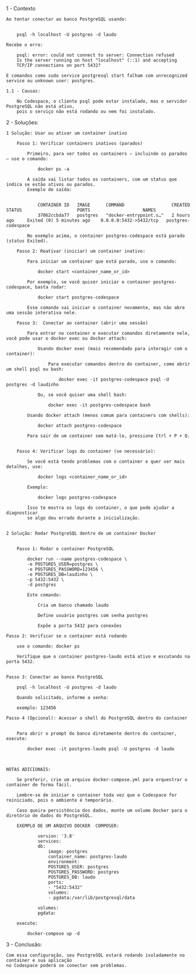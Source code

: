 1 - Contexto

    Ao tentar conectar ao banco PostgreSQL usando:


        psql -h localhost -U postgres -d laudo

    Recebe o erro:

        psql: error: could not connect to server: Connection refused
        Is the server running on host "localhost" (::1) and accepting
        TCP/IP connections on port 5432?

    E comandos como sudo service postgresql start falham com unrecognized service ou unknown user: postgres.

    1.1 - Causas:

        No Codespace, o cliente psql pode estar instalado, mas o servidor PostgreSQL não está ativo,
        pois o serviço não está rodando ou nem foi instalado.

2 - Soluções: 


    1 Solução: Usar ou ativar um container inativo

        Passo 1: Verificar containers inativos (parados)

            Primeiro, para ver todos os containers — incluindo os parados — use o comando:

                docker ps -a

            A saída vai listar todos os containers, com um status que indica se estão ativos ou parados.
            Exemplo de saída:


                CONTAINER ID   IMAGE      COMMAND                  CREATED         STATUS                     PORTS                    NAMES
                37062ccbda77   postgres   "docker-entrypoint.s…"   2 hours ago     Exited (0) 5 minutes ago    0.0.0.0:5432->5432/tcp   postgres-codespace

            No exemplo acima, o container postgres-codespace está parado (status Exited).
                
        Passo 2: Reativar (iniciar) um container inativo:

            Para iniciar um container que está parado, use o comando:

                docker start <container_name_or_id>

            Por exemplo, se você quiser iniciar o container postgres-codespace, basta rodar:

                docker start postgres-codespace

            Esse comando vai iniciar o container novamente, mas não abre uma sessão interativa nele.
        
        Passo 3:  Conectar ao container (abrir uma sessão)

            Para entrar no container e executar comandos diretamente nele, você pode usar o docker exec ou docker attach:

                Usando docker exec (mais recomendado para interagir com o container):

                    Para executar comandos dentro do container, como abrir um shell psql ou bash:

                        docker exec -it postgres-codespace psql -U postgres -d laudinho
                
                Ou, se você quiser uma shell bash:

                    docker exec -it postgres-codespace bash

            Usando docker attach (menos comum para containers com shells):

                docker attach postgres-codespace
            
            Para sair de um container sem matá-lo, pressione Ctrl + P + Q.
        
        
        Passo 4: Verificar logs do container (se necessário):

            Se você está tendo problemas com o container e quer ver mais detalhes, use:

                docker logs <container_name_or_id>

            Exemplo:

                docker logs postgres-codespace

            Isso te mostra os logs do container, o que pode ajudar a diagnosticar
            se algo deu errado durante a inicialização.
            

    2 Solução: Rodar PostgreSQL dentro de um container Docker


        Passo 1: Rodar o container PostgreSQL

            docker run --name postgres-codespace \
            -e POSTGRES_USER=postgres \
            -e POSTGRES_PASSWORD=123456 \
            -e POSTGRES_DB=laudinho \
            -p 5432:5432 \
            -d postgres

            Este comando:

                Cria um banco chamado laudo

                Define usuário postgres com senha postgres

                Expõe a porta 5432 para conexões
        
    Passo 2: Verificar se o container está rodando

        use o comando: docker ps

        Verifique que o container postgres-laudo está ativo e escutando na porta 5432.


    Passo 3: Conectar ao banco PostgreSQL

        psql -h localhost -U postgres -d laudo

        Quando solicitado, informe a senha:

        exemplo: 123456

    Passo 4 (Opcional): Acessar o shell do PostgreSQL dentro do container


        Para abrir o prompt do banco diretamente dentro do container, execute:

            docker exec -it postgres-laudo psql -U postgres -d laudo



    NOTAS ADICIONAIS:

        Se preferir, crie um arquivo docker-compose.yml para orquestrar o container de forma fácil.

        Lembre-se de iniciar o container toda vez que o Codespace for reiniciado, pois o ambiente é temporário.

        Caso queira persistência dos dados, monte um volume Docker para o diretório de dados do PostgreSQL.

        EXEMPLO DE UM ARQUIVO DOCKER  COMPOSER: 

                version: '3.8'
                services:
                db:
                    image: postgres
                    container_name: postgres-laudo
                    environment:
                    POSTGRES_USER: postgres
                    POSTGRES_PASSWORD: postgres
                    POSTGRES_DB: laudo
                    ports:
                    - "5432:5432"
                    volumes:
                    - pgdata:/var/lib/postgresql/data

                volumes:
                pgdata:

        execute:

            docker-compose up -d

3 - Conclusão:

    Com essa configuração, seu PostgreSQL estará rodando isoladamente no container e sua aplicação
    no Codespace poderá se conectar sem problemas.